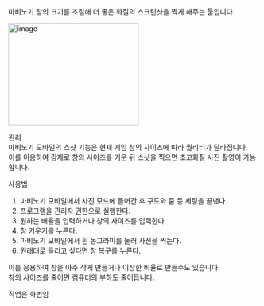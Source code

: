마비노기 창의 크기를 조절해 더 좋은 화질의 스크린샷을 찍게 해주는 툴입니다.
  
  

<img width="262" height="205" alt="image" src="https://github.com/user-attachments/assets/9f035d30-7393-418a-8535-d32bd2494cab" />




원리  
마비노기 모바일의 스샷 기능은 현재 게임 창의 사이즈에 따라 퀄리티가 달라집니다.  
이를 이용하여 강제로 창의 사이즈를 키운 뒤 스샷을 찍으면 초고화질 사진 촬영이 가능합니다.  


사용법  
1. 마비노기 모바일에서 사진 모드에 들어간 후 구도와 줌 등 세팅을 끝낸다.  
2. 프로그램을 관리자 권한으로 실행한다.
3. 원하는 배율을 입력하거나 창의 사이즈를 입력한다.
4. 창 키우기를 누른다.
5. 마비노기 모바일에서 흰 동그라미를 눌러 사진을 찍는다.
6. 원래대로 돌리고 싶다면 창 복구를 누른다.



이를 응용하여 창을 아주 작게 만들거나 이상한 비율로 만들수도 있습니다.  
창의 사이즈를 줄이면 컴퓨터의 부하도 줄어듭니다.  



직업은 화법임  

